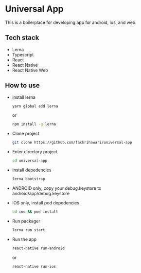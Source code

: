 # Universal App

This is a boilerplace for developing app for android, ios, and web.

## Tech stack

- Lerna
- Typescript
- React
- React Native
- React Native Web

## How to use

- Install lerna

  ```bash
  yarn global add lerna
  ```

  or

  ```bash
  npm install -g lerna
  ```

- Clone project

  ```bash
  git clone https://github.com/fachrihawari/universal-app
  ```

- Enter directory project

  ```bash
  cd universal-app
  ```

- Install depedencies

  ```bash
  lerna bootstrap
  ```

- ANDROID only, copy your debug.keystore to android/app/debug.keystore

- IOS only, install pod depedencies

  ```bash
  cd ios && pod install
  ```

- Run packager

  ```bash
  lerna run start
  ```

- Run the app
  ```bash
  react-native run-android
  ```
  or
  ```bash
  react-native run-ios
  ```
